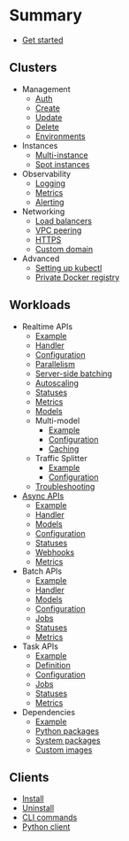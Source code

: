 # Summary

* [Get started](start.md)

## Clusters

* Management
  * [Auth](clusters/management/auth.md)
  * [Create](clusters/management/create.md)
  * [Update](clusters/management/update.md)
  * [Delete](clusters/management/delete.md)
  * [Environments](clusters/management/environments.md)
* Instances
  * [Multi-instance](clusters/instances/multi.md)
  * [Spot instances](clusters/instances/spot.md)
* Observability
  * [Logging](clusters/observability/logging.md)
  * [Metrics](clusters/observability/metrics.md)
  * [Alerting](clusters/observability/alerting.md)
* Networking
  * [Load balancers](clusters/networking/load-balancers.md)
  * [VPC peering](clusters/networking/vpc-peering.md)
  * [HTTPS](clusters/networking/https.md)
  * [Custom domain](clusters/networking/custom-domain.md)
* Advanced
  * [Setting up kubectl](clusters/advanced/kubectl.md)
  * [Private Docker registry](clusters/advanced/registry.md)

## Workloads

* Realtime APIs
  * [Example](workloads/realtime/example.md)
  * [Handler](workloads/realtime/handler.md)
  * [Configuration](workloads/realtime/configuration.md)
  * [Parallelism](workloads/realtime/parallelism.md)
  * [Server-side batching](workloads/realtime/server-side-batching.md)
  * [Autoscaling](workloads/realtime/autoscaling.md)
  * [Statuses](workloads/realtime/statuses.md)
  * [Metrics](workloads/realtime/metrics.md)
  * [Models](workloads/realtime/models.md)
  * Multi-model
    * [Example](workloads/realtime/multi-model/example.md)
    * [Configuration](workloads/realtime/multi-model/configuration.md)
    * [Caching](workloads/realtime/multi-model/caching.md)
  * Traffic Splitter
    * [Example](workloads/realtime/traffic-splitter/example.md)
    * [Configuration](workloads/realtime/traffic-splitter/configuration.md)
  * [Troubleshooting](workloads/realtime/troubleshooting.md)
* [Async APIs](workloads/async/async-apis.md)
  * [Example](workloads/async/example.md)
  * [Handler](workloads/async/handler.md)
  * [Models](workloads/batch/models.md)
  * [Configuration](workloads/async/configuration.md)
  * [Statuses](workloads/async/statuses.md)
  * [Webhooks](workloads/async/webhooks.md)
  * [Metrics](workloads/async/metrics.md)
* Batch APIs
  * [Example](workloads/batch/example.md)
  * [Handler](workloads/batch/handler.md)
  * [Models](workloads/batch/models.md)
  * [Configuration](workloads/batch/configuration.md)
  * [Jobs](workloads/batch/jobs.md)
  * [Statuses](workloads/batch/statuses.md)
  * [Metrics](workloads/batch/metrics.md)
* Task APIs
  * [Example](workloads/task/example.md)
  * [Definition](workloads/task/definitions.md)
  * [Configuration](workloads/task/configuration.md)
  * [Jobs](workloads/task/jobs.md)
  * [Statuses](workloads/task/statuses.md)
  * [Metrics](workloads/task/metrics.md)
* Dependencies
  * [Example](workloads/dependencies/example.md)
  * [Python packages](workloads/dependencies/python-packages.md)
  * [System packages](workloads/dependencies/system-packages.md)
  * [Custom images](workloads/dependencies/images.md)

## Clients

* [Install](clients/install.md)
* [Uninstall](clients/uninstall.md)
* [CLI commands](clients/cli.md)
* [Python client](clients/python.md)
